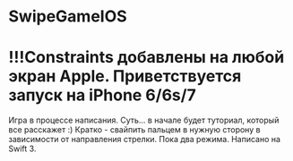 # SwipeGameIOS

# !!!Constraints добавлены на любой экран Apple. Приветствуется запуск на iPhone 6/6s/7
Игра в процессе написания. Суть... в начале будет туториал, который все расскажет :) Кратко - свайпить пальцем в нужную сторону в зависимости
от направления стрелки. Пока два режима. Написано на Swift 3.
